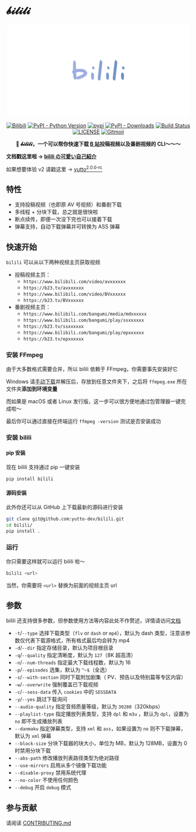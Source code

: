 # 𝓫𝓲𝓵𝓲𝓵𝓲

<p align="center">
   <img src="./docs/.vuepress/public/logo.png" width="500px">
</p>

<p align="center">
   <a href="https://bilibili.com" target="_blank"><img src="https://img.shields.io/badge/bilibili-1eabc9.svg?logo=bilibili&logoColor=white&style=flat-square" alt="Bilibili"></a>
   <a href="https://python.org/" target="_blank"><img alt="PyPI - Python Version" src="https://img.shields.io/pypi/pyversions/bilili?logo=python&style=flat-square"></a>
   <a href="https://pypi.org/project/bilili/" target="_blank"><img src="https://img.shields.io/pypi/v/bilili?style=flat-square" alt="pypi"></a>
   <a href="https://pypi.org/project/bilili/" target="_blank"><img alt="PyPI - Downloads" src="https://img.shields.io/pypi/dm/bilili?style=flat-square"></a>
   <a href="https://actions-badge.atrox.dev/yutto-dev/bilili/goto?ref=main"><img alt="Build Status" src="https://img.shields.io/endpoint.svg?url=https%3A%2F%2Factions-badge.atrox.dev%2Fyutto-dev%2Fbilili%2Fbadge%3Fref%3Dmain&label=API%20Test&style=flat-square" /></a>
   <a href="LICENSE"><img alt="LICENSE" src="https://img.shields.io/github/license/yutto-dev/bilili?style=flat-square"></a>
   <a href="https://gitmoji.dev"><img src="https://img.shields.io/badge/gitmoji-%20😜%20😍-FFDD67?style=flat-square" alt="Gitmoji"></a>
</p>

<p align="center"><strong>🍻 𝓫𝓲𝓵𝓲𝓵𝓲，一个可以帮你快速下载 <a href="https://www.bilibili.com">B 站</a>投稿视频以及番剧视频的 CLI～～～</strong></p>

**文档戳这里啦 → [bilili の可愛い自己紹介](https://bilili.nyakku.moe)**

如果想要体验 v2 请戳这里 → [yutto<sup>2.0.0-rc</sup>](https://github.com/yutto-dev/yutto)

## 特性

-  支持投稿视频（也即原 AV 号视频）和番剧下载
-  多线程 + 分块下载，总之就是很快啦
-  断点续传，即便一次没下完也可以接着下载
-  弹幕支持，自动下载弹幕并可转换为 ASS 弹幕

## 快速开始

`bilili` 可以从以下两种视频主页获取视频

-  投稿视频主页：
   -  `https://www.bilibili.com/video/avxxxxxx`
   -  `https://b23.tv/avxxxxxx`
   -  `https://www.bilibili.com/video/BVxxxxxx`
   -  `https://b23.tv/BVxxxxxx`
-  番剧视频主页：
   -  `https://www.bilibili.com/bangumi/media/mdxxxxxx`
   -  `https://www.bilibili.com/bangumi/play/ssxxxxxx`
   -  `https://b23.tv/ssxxxxxx`
   -  `https://www.bilibili.com/bangumi/play/epxxxxxx`
   -  `https://b23.tv/epxxxxxx`

### 安装 FFmpeg

由于大多数格式需要合并，所以 bilili 依赖于 FFmpeg，你需要事先安装好它

Windows 请[手动下载](https://ffmpeg.org/download.html)并解压后，存放到任意文件夹下，之后将 `ffmpeg.exe` 所在文件夹**添加到环境变量**

而如果是 macOS 或者 Linux 发行版，这一步可以很方便地通过包管理器一键完成啦～

最后你可以通过直接在终端运行 `ffmpeg -version` 测试是否安装成功

### 安装 bilili

#### pip 安装

现在 bilili 支持通过 pip 一键安装

```bash
pip install bilili
```

#### 源码安装

此外你还可以从 GitHub 上下载最新的源码进行安装

```bash
git clone git@github.com:yutto-dev/bilili.git
cd bilili/
pip install .
```

### 运行

你只需要这样就可以运行 bilili 啦～

```bash
bilili <url>
```

当然，你需要将 `<url>` 替换为前面的视频主页 url

## 参数

bilili 还支持很多参数，但参数使用方法等内容此处不作赘述，详情请访问[文档](https://bilili.nyakku.moe/cli/)

-  `-t`/`--type` 选择下载类型（`flv` or `dash` or `mp4`），默认为 dash 类型，注意该参数仅代表下载源格式，所有格式最后均会转为 mp4
-  `-d`/`--dir` 指定存储目录，默认为项目根目录
-  `-q`/`--quality` 指定清晰度，默认为 `127`（8K 超高清）
-  `-n`/`--num-threads` 指定最大下载线程数，默认为 16
-  `-p`/`--episodes` 选集，默认为 `^~$`（全选）
-  `-s`/`--with-section` 同时下载附加剧集（ PV、预告以及特别篇等专区内容）
-  `-w`/`--overwrite` 强制覆盖已下载视频
-  `-c`/`--sess-data` 传入 `cookies` 中的 `SESSDATA`
-  `-y`/`--yes` 跳过下载询问
-  `--audio-quality` 指定音频质量等级，默认为 `30280`（320kbps）
-  `--playlist-type` 指定播放列表类型，支持 `dpl` 和 `m3u` ，默认为 `dpl`，设置为 `no` 即不生成播放列表
-  `--danmaku` 指定弹幕类型，支持 `xml` 和 `ass`，如果设置为 `no` 则不下载弹幕，默认为 `xml` 弹幕
-  `--block-size` 分块下载器的块大小，单位为 MB，默认为 128MB，设置为 0 时禁用分块下载
-  `--abs-path` 修改播放列表路径类型为绝对路径
-  `--use-mirrors` 启用从多个镜像下载功能
-  `--disable-proxy` 禁用系统代理
-  `--no-color` 不使用任何颜色
-  `--debug` 开启 `debug` 模式

## 参与贡献

请阅读 [CONTRIBUTING.md](CONTRIBUTING.md)

